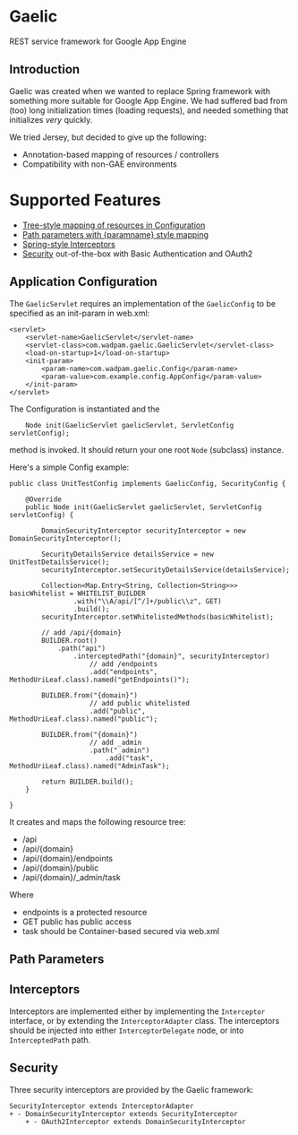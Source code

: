 Gaelic
======

REST service framework for Google App Engine

Introduction
------------

Gaelic was created when we wanted to replace Spring framework with something
more suitable for Google App Engine. We had suffered bad from (too) long initialization
times (loading requests), and needed something that initializes _very_ quickly.

We tried Jersey, but decided to give up the following:
* Annotation-based mapping of resources / controllers
* Compatibility with non-GAE environments

Supported Features
==================
* [Tree-style mapping of resources in Configuration](#application-configuration)
* [Path parameters with {paramname} style mapping](#path-parameters)
* [Spring-style Interceptors](#interceptors)
* [Security](#security) out-of-the-box with Basic Authentication and OAuth2

Application Configuration
-------------------------
The `GaelicServlet` requires an implementation of the `GaelicConfig` to be specified
as an init-param in web.xml:
    
    <servlet>
        <servlet-name>GaelicServlet</servlet-name>
        <servlet-class>com.wadpam.gaelic.GaelicServlet</servlet-class>
        <load-on-startup>1</load-on-startup>
        <init-param> 
            <param-name>com.wadpam.gaelic.Config</param-name> 
            <param-value>com.example.config.AppConfig</param-value> 
        </init-param> 
    </servlet>
    
The Configuration is instantiated and the 
    
        Node init(GaelicServlet gaelicServlet, ServletConfig servletConfig);
        
method is invoked. It should return your one root `Node` (subclass) instance.

Here's a simple Config example:
    
    public class UnitTestConfig implements GaelicConfig, SecurityConfig {

        @Override
        public Node init(GaelicServlet gaelicServlet, ServletConfig servletConfig) {

            DomainSecurityInterceptor securityInterceptor = new DomainSecurityInterceptor();

            SecurityDetailsService detailsService = new UnitTestDetailsService();
            securityInterceptor.setSecurityDetailsService(detailsService);

            Collection<Map.Entry<String, Collection<String>>> basicWhitelist = WHITELIST_BUILDER
                    .with("\\A/api/[^/]+/public\\z", GET)
                    .build();
            securityInterceptor.setWhitelistedMethods(basicWhitelist);

            // add /api/{domain}
            BUILDER.root()
                .path("api")
                    .interceptedPath("{domain}", securityInterceptor)
                        // add /endpoints
                        .add("endpoints", MethodUriLeaf.class).named("getEndpoints()");

            BUILDER.from("{domain}")
                        // add public whitelisted
                        .add("public", MethodUriLeaf.class).named("public");

            BUILDER.from("{domain}")
                        // add _admin
                        .path("_admin")
                            .add("task", MethodUriLeaf.class).named("AdminTask");

            return BUILDER.build();
        }

    }
    
It creates and maps the following resource tree:

* /api
* /api/{domain}
* /api/{domain}/endpoints
* /api/{domain}/public
* /api/{domain}/_admin/task

Where 
* endpoints is a protected resource
* GET public has public access
* task should be Container-based secured via web.xml

Path Parameters
---------------


Interceptors
------------
Interceptors are implemented either by implementing the `Interceptor` interface,
or by extending the `InterceptorAdapter` class.
The interceptors should be injected into either `InterceptorDelegate` node,
or into `InterceptedPath` path.

Security
------------
Three security interceptors are provided by the Gaelic framework:
    
    SecurityInterceptor extends InterceptorAdapter
    + - DomainSecurityInterceptor extends SecurityInterceptor
        + - OAuth2Interceptor extends DomainSecurityInterceptor
        
